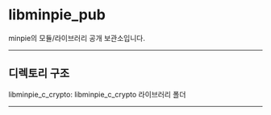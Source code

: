 <h1>libminpie_pub</h1>
minpie의 모듈/라이브러리 공개 보관소입니다.
<hr>
<h2>디렉토리 구조</h2>
libminpie_c_crypto: libminpie_c_crypto 라이브러리 폴더
<hr>